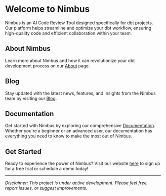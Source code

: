 # Welcome to Nimbus

Nimbus is an AI Code Review Tool designed specifically for dbt projects. Our platform helps streamline and optimize your dbt workflow, ensuring high-quality code and efficient collaboration within your team.

## About Nimbus

Learn more about Nimbus and how it can revolutionize your dbt development process on our [About](https://www.getnimbus.bot/about) page.

## Blog

Stay updated with the latest news, features, and insights from the Nimbus team by visiting our [Blog](https://www.getnimbus.bot/blog).

## Documentation

Get started with Nimbus by exploring our comprehensive [Documentation](https://www.docs.getnimbus.bot). Whether you're a beginner or an advanced user, our documentation has everything you need to know to make the most out of Nimbus.

## Get Started

Ready to experience the power of Nimbus? Visit our website [here](https://www.getnimbus.bot) to sign up for a free trial or schedule a demo today!

---

*Disclaimer: This project is under active development. Please feel free, report issues, or suggest improvements.*
